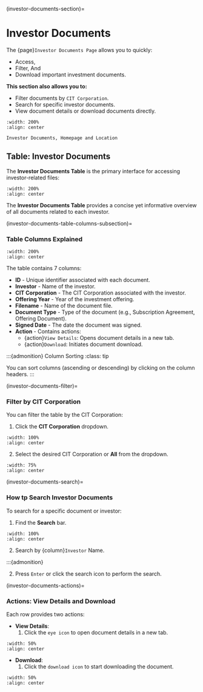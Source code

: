 (investor-documents-section)=
# Investor Documents

The {page}`Investor Documents Page` allows you to quickly:

 - Access, 
 - Filter, And 
 - Download important investment documents.

**This section also allows you to:**

- Filter documents by ``CIT Corporation``.
- Search for specific investor documents.
- View document details or download documents directly.


```{lazyfigure} ../../_static/solo_app/Document/InvestorDocuments/investor-documents-homepage-with-location.webp
:width: 200%
:align: center

Investor Documents, Homepage and Location
```


## Table: Investor Documents

The **Investor Documents Table** is the primary interface for accessing investor-related files:

```{lazyfigure} ../../_static/solo_app/Document/InvestorDocuments/investor-documents-table.webp
:width: 200%
:align: center
```

The **Investor Documents Table** provides a concise yet informative overview of all documents related to each investor.

(investor-documents-table-columns-subsection)=
### Table Columns Explained

```{lazyfigure} ../../_static/solo_app/Document/InvestorDocuments/investor-documents-table-column-headers.webp
:width: 200%
:align: center
```

The table contains 7 columns:

- **ID** - Unique identifier associated with each document.
- **Investor** - Name of the investor.
- **CIT Corporation** - The CIT Corporation associated with the investor.
- **Offering Year** - Year of the investment offering.
- **Filename** - Name of the document file.
- **Document Type** - Type of the document (e.g., Subscription Agreement, Offering Document).
- **Signed Date** - The date the document was signed.
- **Action** - Contains actions:
    - {action}`View Details`: Opens document details in a new tab.
    - {action}`Download`: Initiates document download.

:::{admonition} Column Sorting
:class: tip

You can sort columns (ascending or descending) by clicking on the column headers.
:::

(investor-documents-filter)=
### Filter by CIT Corporation

You can filter the table by the CIT Corporation:

1. Click the **CIT Corporation** dropdown.

```{lazyfigure} ../../_static/solo_app/Document/InvestorDocuments/investor-documents-table-cit-corporation-filter.webp
:width: 100%
:align: center
```

2. Select the desired CIT Corporation or **All** from the dropdown.

```{lazyfigure} ../../_static/solo_app/Document/InvestorDocuments/investor-documents-table-cit-corporation-filter-dropdown.webp
:width: 75%
:align: center
```

(investor-documents-search)=
### How tp Search Investor Documents

To search for a specific document or investor:

1. Find the **Search** bar.

```{lazyfigure} ../../_static/solo_app/Document/InvestorDocuments/investor-documents-table-cit-corporation-search-typing-step.webp
:width: 100%
:align: center
```

2. Search by {column}`Investor` Name. 

:::{admonition} 


2. Press ``Enter`` or click the search icon to perform the search.

(investor-documents-actions)=
### Actions: View Details and Download

Each row provides two actions:

- **View Details**:
    1. Click the ``eye icon`` to open document details in a new tab.

```{lazyfigure} ../../_static/solo_app/InvestorDocuments/view-details-action.webp
:width: 50%
:align: center
```

- **Download**:
    1. Click the ``download icon`` to start downloading the document.

```{lazyfigure} ../../_static/solo_app/InvestorDocuments/download-document-action.webp
:width: 50%
:align: center

